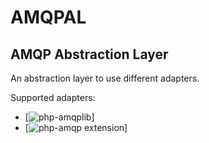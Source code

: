 # AMQPAL

## AMQP Abstraction Layer

An abstraction layer to use different adapters.

Supported adapters:

- [![php-amqplib](https://github.com/php-amqplib/php-amqplib)]
- [![php-amqp extension](https://github.com/pdezwart/php-amqp)]
